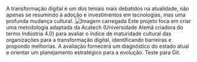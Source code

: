 A transformação digital é um dos temais mais debatidos na atualidade, não apenas se resumindo à adoção e investimentos em tecnologias, mas uma profunda mudança cultural. ![Imagem carregada](https://raw.githubusercontent.com/rafaelzorzetti/digitalmaturity-organizationalculture/main/images/transformacaodigital.jpg)
Este projeto foca em criar uma metodologia adaptada da Acatech (Universidade Alemã criadora do termo Indústria 4.0) para avaliar o índice de maturidade cultural das organizações para a transformação digital, identificando barreiras e propondo melhorias. A avaliação fornecerá um diagnóstico do estado atual e orientar um planejamento estratégico para a evolução. Teste para Git.